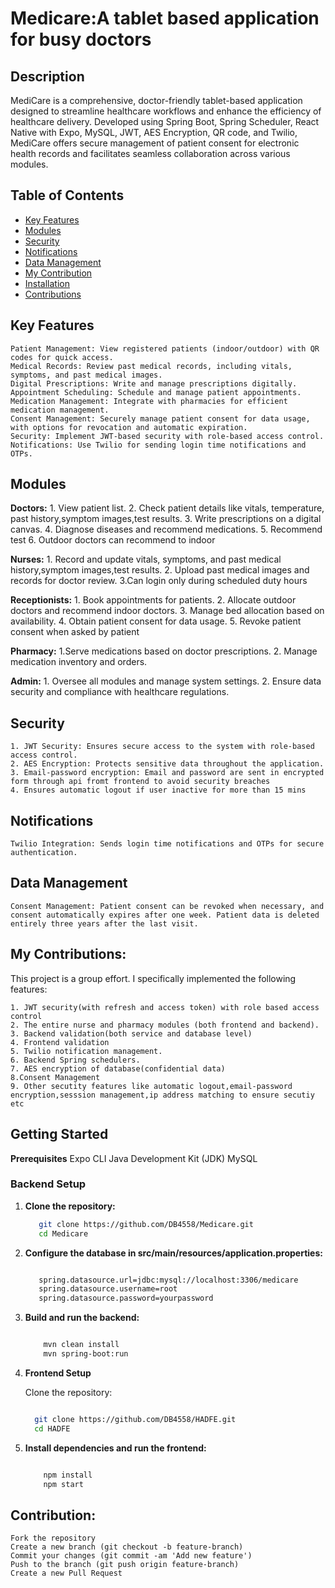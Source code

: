 # Medicare:A tablet based application for busy doctors

## Description

MediCare is a comprehensive, doctor-friendly tablet-based application designed to streamline healthcare workflows and enhance the efficiency of healthcare delivery. Developed using Spring Boot, Spring Scheduler, React Native with Expo, MySQL, JWT, AES Encryption, QR code, and Twilio, MediCare offers secure management of patient consent for electronic health records and facilitates seamless collaboration across various modules.
## Table of Contents

- [Key Features](#features)
- [Modules](#modules)
- [Security](#security)
- [Notifications](#notifications)
- [Data Management](#data-management)
- [My Contribution](#my-contribution)
- [Installation](#installation)
- [Contributions](#contributions)


## Key Features

    Patient Management: View registered patients (indoor/outdoor) with QR codes for quick access.
    Medical Records: Review past medical records, including vitals, symptoms, and past medical images.
    Digital Prescriptions: Write and manage prescriptions digitally.
    Appointment Scheduling: Schedule and manage patient appointments.
    Medication Management: Integrate with pharmacies for efficient medication management.
    Consent Management: Securely manage patient consent for data usage, with options for revocation and automatic expiration.
    Security: Implement JWT-based security with role-based access control.
    Notifications: Use Twilio for sending login time notifications and OTPs.

## Modules
 **Doctors:**
           1. View patient list.
           2. Check patient details like vitals, temperature, past history,symptom images,test results.
           3. Write prescriptions on a digital canvas.
           4. Diagnose diseases and recommend medications.
           5. Recommend test
           6. Outdoor doctors can recommend to indoor
       

**Nurses:**
       1. Record and update vitals, symptoms, and past medical history,symptom images,test results.
       2.  Upload past medical images and records for doctor review.
       3.Can login only during scheduled duty hours

**Receptionists:**
       1. Book appointments for patients.
        2. Allocate outdoor doctors and recommend indoor doctors.
       3. Manage bed allocation based on availability.
       4. Obtain patient consent for data usage.
       5. Revoke patient consent when asked by patient

**Pharmacy:**
        1.Serve medications based on doctor prescriptions.
       2. Manage medication inventory and orders.

**Admin:**
       1. Oversee all modules and manage system settings.
       2. Ensure data security and compliance with healthcare regulations.

## Security

    1. JWT Security: Ensures secure access to the system with role-based access control.
    2. AES Encryption: Protects sensitive data throughout the application.
    3. Email-password encryption: Email and password are sent in encrypted form through api fromt frontend to avoid security breaches
    4. Ensures automatic logout if user inactive for more than 15 mins

## Notifications

    Twilio Integration: Sends login time notifications and OTPs for secure authentication.

## Data Management

    Consent Management: Patient consent can be revoked when necessary, and consent automatically expires after one week. Patient data is deleted entirely three years after the last visit.

## My Contributions:

This project is a group effort. I specifically implemented the following features:

    1. JWT security(with refresh and access token) with role based access control
    2. The entire nurse and pharmacy modules (both frontend and backend).
    3. Backend validation(both service and database level)
    4. Frontend validation
    5. Twilio notification management.
    6. Backend Spring schedulers.
    7. AES encryption of database(confidential data)
    8.Consent Management
    9. Other secutity features like automatic logout,email-password encryption,sesssion management,ip address matching to ensure secutiy etc

## Getting Started
**Prerequisites**
    Expo CLI
    Java Development Kit (JDK)
    MySQL

### Backend Setup

1. **Clone the repository:**
    ```bash
       git clone https://github.com/DB4558/Medicare.git
       cd Medicare
2. **Configure the database in src/main/resources/application.properties:**


   ```bash

      spring.datasource.url=jdbc:mysql://localhost:3306/medicare
      spring.datasource.username=root
      spring.datasource.password=yourpassword

4. **Build and run the backend:**

      ```bash

          mvn clean install
          mvn spring-boot:run

5. **Frontend Setup**

    Clone the repository:

    ```bash

      git clone https://github.com/DB4558/HADFE.git
      cd HADFE

6. **Install dependencies and run the frontend:**

   ```bash

       npm install
       npm start

## Contribution:


    Fork the repository
    Create a new branch (git checkout -b feature-branch)
    Commit your changes (git commit -am 'Add new feature')
    Push to the branch (git push origin feature-branch)
    Create a new Pull Request   


  
